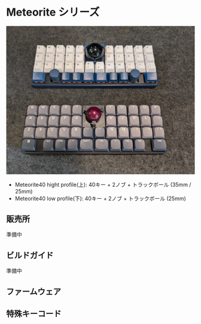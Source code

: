 # Meteorite シリーズ

![meteorite](./docs/images/meteorite.jpg)

  * Meteorite40 hight profile(上): 40キー + 2ノブ + トラックボール (35mm / 25mm)
  * Meteorite40 low profile(下): 40キー + 2ノブ + トラックボール (25mm)


## 販売所
準備中

## ビルドガイド
準備中

## ファームウェア


## 特殊キーコード
